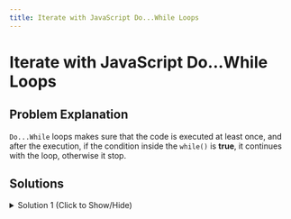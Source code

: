 ```yaml
---
title: Iterate with JavaScript Do...While Loops
---
```

# Iterate with JavaScript Do...While Loops

## Problem Explanation
`Do...While` loops makes sure that the code is executed at least once, and after the execution, if the condition inside the `while()` is **true**, it continues with the loop, otherwise it stop.

## Solutions

<details><summary>Solution 1 (Click to Show/Hide)</summary>

```javascript
var myArray = [];
var i = 10;

do {
  myArray.push(i);
  i++;
} while (i <= 10);
```

</details>